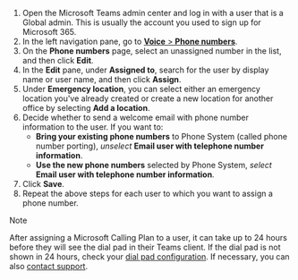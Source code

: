 1. Open the Microsoft Teams admin center and log in with a user that is a Global admin. This is usually the account you used to sign up for Microsoft 365.
2. In the left navigation pane, go to [**Voice** > **Phone numbers**](https://admin.teams.microsoft.com/phone-numbers).
3. On the **Phone numbers** page, select an unassigned number in the list, and then click **Edit**.  
4. In the **Edit** pane, under **Assigned to**, search for the user by display name or user name, and then click **Assign**.
5. Under **Emergency location**, you can select either an emergency location you've already created or create a new location for another office by selecting **Add a location**.
6. Decide whether to send a welcome email with phone number information to the user. If you want to:
    - **Bring your existing phone numbers** to Phone System (called phone number porting), *unselect* **Email user with telephone number information**.
    - **Use the new phone numbers** selected by Phone System, *select* **Email user with telephone number information**.
7. Click **Save**.
8. Repeat the above steps for each user to which you want to assign a phone number.

> [!NOTE]
> After assigning a Microsoft Calling Plan to a user, it can take up to 24 hours before they will see the dial pad in their Teams client. If the dial pad is not shown in 24 hours, check your [dial pad configuration](/microsoftteams/dial-pad-configuration). If necessary, you can also [contact support](/microsoft-365/admin/contact-support-for-business-products).
